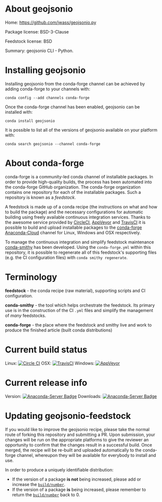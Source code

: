 About geojsonio
===============

Home: https://github.com/jwass/geojsonio.py

Package license: BSD-3-Clause

Feedstock license: BSD

Summary: geojsonio CLI - Python.



Installing geojsonio
====================

Installing geojsonio from the conda-forge channel can be achieved by adding conda-forge to your channels with:

```
conda config --add channels conda-forge
```

Once the conda-forge channel has been enabled, geojsonio can be installed with:

```
conda install geojsonio
```

It is possible to list all of the versions of geojsonio available on your platform with:

```
conda search geojsonio --channel conda-forge
```


About conda-forge
=================

conda-forge is a community-led conda channel of installable packages.
In order to provide high-quality builds, the process has been automated into the
conda-forge GitHub organization. The conda-forge organization contains one repository 
for each of the installable packages. Such a repository is known as a *feedstock*.

A feedstock is made up of a conda recipe (the instructions on what and how to build
the package) and the necessary configurations for automatic building using freely
available continuous integration services. Thanks to the awesome service provided by
[CircleCI](https://circleci.com/), [AppVeyor](http://www.appveyor.com/)
and [TravisCI](https://travis-ci.org/) it is possible to build and upload installable
packages to the [conda-forge](https://anaconda.org/conda-forge)
[Anaconda-Cloud](http://docs.anaconda.org/) channel for Linux, Windows and OSX respectively.

To manage the continuous integration and simplify feedstock maintenance
[conda-smithy](http://github.com/conda-forge/conda-smithy) has been developed.
Using the ``conda-forge.yml`` within this repository, it is possible to regenerate all of
this feedstock's supporting files (e.g. the CI configuration files) with ``conda smithy regenerate``.


Terminology
===========

**feedstock** - the conda recipe (raw material), supporting scripts and CI configuration.

**conda-smithy** - the tool which helps orchestrate the feedstock.
                   Its primary use is in the construction of the CI ``.yml`` files
                   and simplify the management of *many* feedstocks.

**conda-forge** - the place where the feedstock and smithy live and work to
                  produce the finished article (built conda distributions)

Current build status
====================
Linux: [![Circle CI](https://circleci.com/gh/conda-forge/geojsonio-feedstock.svg?style=svg)](https://circleci.com/gh/conda-forge/geojsonio-feedstock)
OSX: [![TravisCI](https://travis-ci.org/conda-forge/geojsonio-feedstock.svg?branch=master)](https://travis-ci.org/conda-forge/geojsonio-feedstock) 
Windows: [![AppVeyor](https://ci.appveyor.com/api/projects/status/github/conda-forge/geojsonio-feedstock?svg=True)](https://ci.appveyor.com/project/conda-forge/geojsonio-feedstock/branch/master)

Current release info
====================
Version: [![Anaconda-Server Badge](https://anaconda.org/conda-forge/geojsonio/badges/version.svg)](https://anaconda.org/conda-forge/geojsonio)
Downloads: [![Anaconda-Server Badge](https://anaconda.org/conda-forge/geojsonio/badges/downloads.svg)](https://anaconda.org/conda-forge/geojsonio)


Updating geojsonio-feedstock
============================

If you would like to improve the geojsonio recipe, please take the normal
route of forking this repository and submitting a PR. Upon submission, your changes will
be run on the appropriate platforms to give the reviewer an opportunity to confirm that the
changes result in a successful build. Once merged, the recipe will be re-built and uploaded
automatically to the conda-forge channel, whereupon they will be available for everybody to
install and use.

In order to produce a uniquely identifiable distribution:
 * If the version of a package **is not** being increased, please add or increase
   the [``build/number``](http://conda.pydata.org/docs/building/meta-yaml.html#build-number-and-string). 
 * If the version of a package **is** being increased, please remember to return
   the [``build/number``](http://conda.pydata.org/docs/building/meta-yaml.html#build-number-and-string)
   back to 0.
